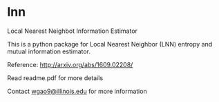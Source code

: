 # lnn
Local Nearest Neighbot Information Estimator

This is a python package for Local Nearest Neighbor (LNN) entropy and mutual information estimator.

Reference: http://arxiv.org/abs/1609.02208/

Read readme.pdf for more details

Contact wgao9@illinois.edu for more information
